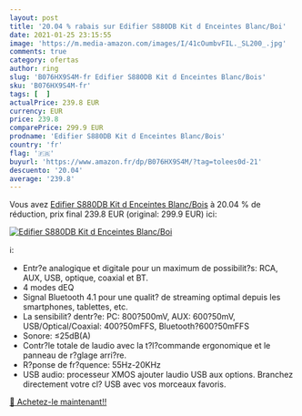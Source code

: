 ```yaml
---
layout: post
title: '20.04 % rabais sur Edifier S880DB Kit d Enceintes Blanc/Boi'
date: 2021-01-25 23:15:55
image: 'https://m.media-amazon.com/images/I/41cOumbvFIL._SL200_.jpg'
comments: true
category: ofertas
author: ring
slug: 'B076HX9S4M-fr Edifier S880DB Kit d Enceintes Blanc/Bois'
sku: 'B076HX9S4M-fr'
tags: [  ]
actualPrice: 239.8 EUR
currency: EUR
price: 239.8
comparePrice: 299.9 EUR
prodname: 'Edifier S880DB Kit d Enceintes Blanc/Bois'
country: 'fr'
flag: '🇫🇷'
buyurl: 'https://www.amazon.fr/dp/B076HX9S4M/?tag=tolees0d-21'
descuento: '20.04'
average: '239.8'
---
```


Vous avez [Edifier S880DB Kit d Enceintes Blanc/Bois](https://www.amazon.fr/dp/B076HX9S4M/?tag=tolees0d-21)  à  20.04 % de réduction, prix final  239.8 EUR (original: 299.9 EUR) ici:

[![Edifier S880DB Kit d Enceintes Blanc/Boi](https://m.media-amazon.com/images/I/41cOumbvFIL._SL200_.jpg)](https://www.amazon.fr/dp/B076HX9S4M/?tag=tolees0d-21)

ℹ️:

- Entr?e analogique et digitale pour un maximum de possibilit?s: RCA, AUX, USB, optique, coaxial et BT.
- 4 modes dEQ
- Signal Bluetooth 4.1 pour une qualit? de streaming optimal depuis les smartphones, tablettes, etc.
- La sensibilit? dentr?e: PC: 800?500mV, AUX: 600?50mV, USB/Optical/Coaxial: 400?50mFFS, Bluetooth?600?50mFFS
- Sonore: ≤25dB(A)
- Contr?le totale de laudio avec la t?l?commande ergonomique et le panneau de r?glage arri?re.
- R?ponse de fr?quence: 55Hz-20KHz
- USB audio: processeur XMOS ajouter laudio USB aux options. Branchez directement votre cl? USB avec vos morceaux favoris.

[🛒 Achetez-le maintenant!!](https://www.amazon.fr/dp/B076HX9S4M/?tag=tolees0d-21)
